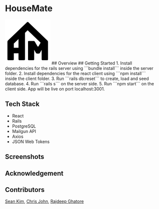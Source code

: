 # HouseMate
<img src="https://github.com/csjohn1/HouseMate/blob/master/docs/housematelogo.png?raw=true" alt="logo" width=150/>
## Overview
## Getting Started
1. Install dependencies for the rails server using ```bundle install``` inside the server folder.
2. Install dependencies for the react client using ```npm install``` inside the client folder.
3. Run ```rails db:reset``` to create, load and seed database.
4. Run ```rails s``` on the server side.
5. Run ```npm start``` on the client side. App will be live on port localhost:3001.

## Tech Stack
* React
* Rails
* PostgreSQL
* Mailgun API
* Axios
* JSON Web Tokens

## Screenshots

## Acknowledgement
## Contributors
[Sean Kim](https://github.com/skimmilk1172), [Chris John](https://github.com/csjohn1), [Rajdeep Ghatore](https://github.com/rghatore)
